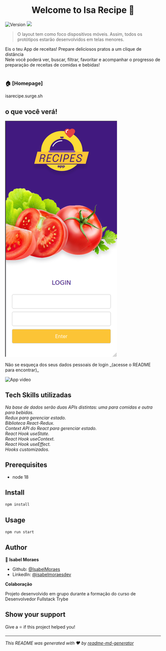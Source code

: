 <h1 align="center">Welcome to Isa Recipe 👋</h1>
<p>
  <img alt="Version" src="https://img.shields.io/badge/version-1.0.0-blue.svg?cacheSeconds=2592000" />
  <img src="https://img.shields.io/badge/node-18-blue.svg" />
</p>

>O layout tem como foco dispositivos móveis. Assim, todos os protótipos estarão desenvolvidos em telas menores.<br>

Eis o teu App de receitas! Prepare deliciosos pratos a um clique de distância<br>
Nele você poderá ver, buscar, filtrar, favoritar e acompanhar o progresso de preparação de receitas de comidas e bebidas!<br>
<br>

### 🏠 [Homepage]

isarecipe.surge.sh

## o que você verá!
<div style="align: center;">

![Login page](./src/images/loginapp.png)

<p > Não se esqueça dos seus dados pessoais de login _(acesse o README para encontrar)_ </p>
<!-- email: user@user.com    pass: password123 -->


![App video](./src/images/recipeapp.gif)
</div>

## Tech Skills utilizadas
 _Na base de dados serão duas APIs distintas: uma para comidas e outra para bebidas._<br>
 _Redux para gerenciar estado._<br>
 _Biblioteca React-Redux._<br>
 _Context API do React para gerenciar estado._<br>
 _React Hook useState._<br>
 _React Hook useContext._<br>
 _React Hook useEffect._<br>
 _Hooks customizados._<br>

## Prerequisites

- node 18

## Install

```sh
npm install
```

## Usage

```sh
npm run start
```

## Author

👤 **Isabel Moraes**

* Github: [@IsabelMoraes](https://github.com/IsabelMoraes)
* LinkedIn: [@isabelmoraesdev](https://linkedin.com/in/isabelmoraesdev)

**Colaboração**

Projeto desenvolvido em grupo durante a formação do curso de Desenvolvedor Fullstack Trybe

## Show your support

Give a ⭐️ if this project helped you!

***
_This README was generated with ❤️ by [readme-md-generator](https://github.com/kefranabg/readme-md-generator)_